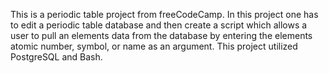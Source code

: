 This is a periodic table project from freeCodeCamp. In this project one has to edit a periodic table database and then create a script which allows a user to pull an elements data from the database by entering the elements atomic number, symbol, or name as an argument. This project utilized PostgreSQL and Bash.
